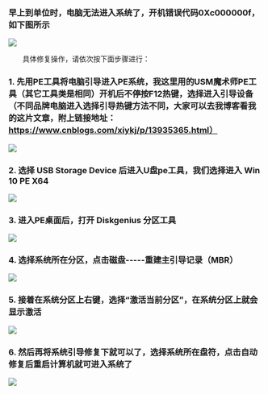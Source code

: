 ### 早上到单位时，电脑无法进入系统了，开机错误代码0Xc000000f，如下图所示
<img src = 'https://s3.bmp.ovh/imgs/2024/08/22/f2b3c7ed7b3414cd.png' />


 　　具体修复操作，请依次按下面步骤进行：

### 1. 先用PE工具将电脑引导进入PE系统，我这里用的USM魔术师PE工具（其它工具类是相同）开机后不停按F12热键，选择进入引导设备（不同品牌电脑进入选择引导热键方法不同，大家可以去我博客看我的这片文章，附上链接地址：https://www.cnblogs.com/xiykj/p/13935365.html）
<img src = 'https://s3.bmp.ovh/imgs/2024/08/22/50fc4af2bc0b084d.png' />
<br/>

### 2. 选择 USB Storage Device 后进入U盘pe工具，我们选择进入 Win 10 PE X64
<img src = 'https://s3.bmp.ovh/imgs/2024/08/22/43a84010644212a9.png' />
<br/>

### 3. 进入PE桌面后，打开 Diskgenius 分区工具
<img src = 'https://s3.bmp.ovh/imgs/2024/08/22/af8e0e8d7ceae2fc.png' />
<br/>

### 4. 选择系统所在分区，点击磁盘-----重建主引导记录（MBR）
<img src = 'https://s3.bmp.ovh/imgs/2024/08/22/58187f4ce35b8184.png' />
<br/>

### 5. 接着在系统分区上右键，选择“激活当前分区”，在系统分区上就会显示激活
<img src = 'https://s3.bmp.ovh/imgs/2024/08/22/12a63a5c671c3195.png' />
<br/>

### 6. 然后再将系统引导修复下就可以了，选择系统所在盘符，点击自动修复后重启计算机就可进入系统了
<img src = 'https://s3.bmp.ovh/imgs/2024/08/22/c0d225fc20822c29.png' />